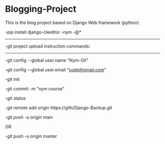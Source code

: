 # Blogging-Project
This is the blog project based on Django Web framework (python)

-pip install django-ckeditor
-nym
-@*
_____________________________________________
-git project upload instruction commands:
_____________________________________________
-git config --global user.name "Nym-Git"

-git config --global user.email "code@gmail.com"

-git init

-git commit -m "nym course"

-git status

-git remote add origin https://gith/Django-Backup.git

-git push -u origin main

OR

-git push -u origin master
